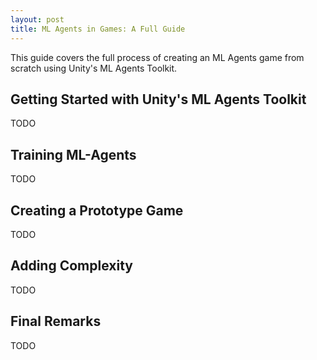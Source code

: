 ```yaml
---
layout: post
title: ML Agents in Games: A Full Guide
---
```


This guide covers the full process of creating an ML Agents game from scratch using Unity's ML Agents Toolkit.

## Getting Started with Unity's ML Agents Toolkit

TODO

## Training ML-Agents

TODO

## Creating a Prototype Game

TODO

## Adding Complexity

TODO

## Final Remarks

TODO